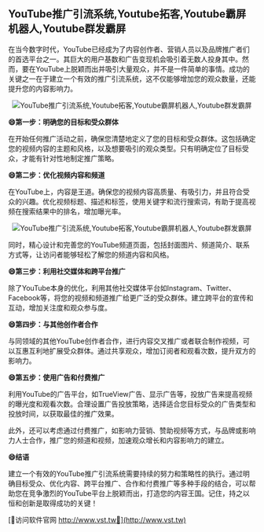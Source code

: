 ## **YouTube推广引流系统,Youtube拓客,Youtube霸屏机器人,Youtube群发霸屏**

在当今数字时代，YouTube已经成为了内容创作者、营销人员以及品牌推广者们的首选平台之一。其巨大的用户基数和广告变现机会吸引着无数人投身其中。然而，要在YouTube上脱颖而出并吸引大量观众，并不是一件简单的事情。成功的关键之一在于建立一个有效的推广引流系统，这不仅能够增加您的观众数量，还能提升您的内容影响力。

 <center><img src="https://vst.tw/MP4/tuiguang/png/6.png" alt="YouTube推广引流系统,Youtube拓客,Youtube霸屏机器人,Youtube群发霸屏"></center>

**😄第一步：明确您的目标和受众群体**

在开始任何推广活动之前，确保您清楚地定义了您的目标和受众群体。这包括确定您的视频内容的主题和风格，以及想要吸引的观众类型。只有明确定位了目标受众，才能有针对性地制定推广策略。

**😄第二步：优化视频内容和频道**

在YouTube上，内容是王道。确保您的视频内容高质量、有吸引力，并且符合受众的兴趣。优化视频标题、描述和标签，使用关键字和流行搜索词，有助于提高视频在搜索结果中的排名，增加曝光率。

 <center><img src="https://vst.tw/MP4/tuiguang/png/1.png" alt="YouTube推广引流系统,Youtube拓客,Youtube霸屏机器人,Youtube群发霸屏"></center>

同时，精心设计和完善您的YouTube频道页面，包括封面图片、频道简介、联系方式等，让访问者能够轻松了解您的频道内容和风格。

**😄第三步：利用社交媒体和跨平台推广**

除了YouTube本身的优化，利用其他社交媒体平台如Instagram、Twitter、Facebook等，将您的视频和频道推广给更广泛的受众群体。建立跨平台的宣传和互动，增加关注度和观众参与度。

**😄第四步：与其他创作者合作**

与同领域的其他YouTube创作者合作，进行内容交叉推广或者联合制作视频，可以互惠互利地扩展受众群体。通过共享观众，增加订阅者和观看次数，提升双方的影响力。

**😄第五步：使用广告和付费推广**

利用YouTube的广告平台，如TrueView广告、显示广告等，投放广告来提高视频的曝光度和观看次数。合理设置广告投放策略，选择适合您目标受众的广告类型和投放时间，以获取最佳的推广效果。

此外，还可以考虑通过付费推广，如影响力营销、赞助视频等方式，与品牌或影响力人士合作，推广您的频道和视频，加速观众增长和内容影响力的建立。

**😄结语**

建立一个有效的YouTube推广引流系统需要持续的努力和策略性的执行。通过明确目标受众、优化内容、跨平台推广、合作和付费推广等多种手段的结合，可以帮助您在竞争激烈的YouTube平台上脱颖而出，打造您的内容王国。记住，持之以恒和创新是取得成功的关键！


[👻访问软件官网 http://www.vst.tw👻](http://www.vst.tw)
